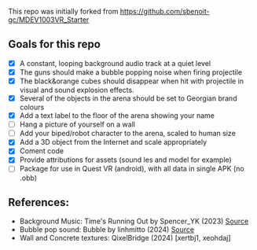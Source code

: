 This repo was initially forked from https://github.com/sbenoit-gc/MDEV1003VR_Starter

## Goals for this repo
- [x] A constant, looping background audio track at a quiet level
- [x] The guns should make a bubble popping noise when firing projectile
- [x] The black&orange cubes should disappear when hit with projectile in visual and
sound explosion effects.
- [x] Several of the objects in the arena should be set to Georgian brand colours
- [x] Add a text label to the floor of the arena showing your name
- [ ] Hang a picture of yourself on a wall
- [ ] Add your biped/robot character to the arena, scaled to human size
- [x] Add a 3D object from the Internet and scale appropriately
- [x] Coment code
- [x] Provide attributions for assets (sound les and model for example)
- [ ] Package for use in Quest VR (android), with all data in single APK (no .obb)

## References:
- Background Music: Time's Running Out by Spencer_YK (2023) [Source](https://pixabay.com/music/scary-childrens-tunes-timex27s-running-out-151012/)
- Bubble pop sound: Bubble by linhmitto (2024) [Source](https://pixabay.com/sound-effects/bubble-254777/)
- Wall and Concrete textures: QixelBridge (2024) [xertbj1, xeohdaj]
